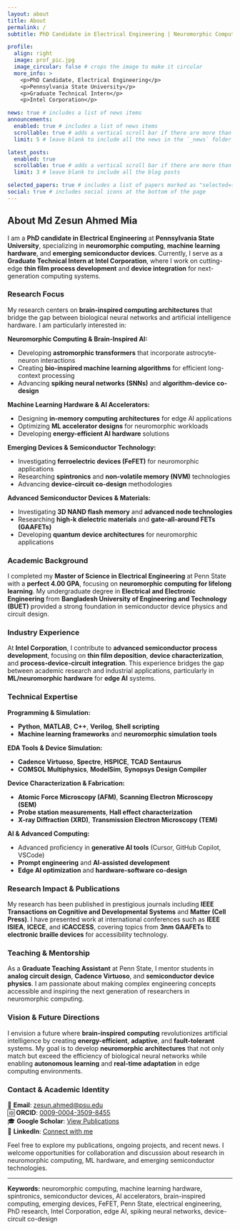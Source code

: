 ```yaml
---
layout: about
title: About
permalink: /
subtitle: PhD Candidate in Electrical Engineering | Neuromorphic Computing Researcher | Intel Graduate Technical Intern

profile:
  align: right
  image: prof_pic.jpg
  image_circular: false # crops the image to make it circular
  more_info: >
    <p>PhD Candidate, Electrical Engineering</p>
    <p>Pennsylvania State University</p>
    <p>Graduate Technical Intern</p>
    <p>Intel Corporation</p>

news: true # includes a list of news items
announcements:
  enabled: true # includes a list of news items
  scrollable: true # adds a vertical scroll bar if there are more than 3 news items
  limit: 5 # leave blank to include all the news in the `_news` folder

latest_posts:
  enabled: true
  scrollable: true # adds a vertical scroll bar if there are more than 3 blog posts items
  limit: 3 # leave blank to include all the blog posts

selected_papers: true # includes a list of papers marked as "selected={true}"
social: true # includes social icons at the bottom of the page
---
```


## About Md Zesun Ahmed Mia

I am a **PhD candidate in Electrical Engineering** at **Pennsylvania State University**, specializing in **neuromorphic computing**, **machine learning hardware**, and **emerging semiconductor devices**. Currently, I serve as a **Graduate Technical Intern at Intel Corporation**, where I work on cutting-edge **thin film process development** and **device integration** for next-generation computing systems.

### Research Focus

My research centers on **brain-inspired computing architectures** that bridge the gap between biological neural networks and artificial intelligence hardware. I am particularly interested in:

**Neuromorphic Computing & Brain-Inspired AI:**

- Developing **astromorphic transformers** that incorporate astrocyte-neuron interactions
- Creating **bio-inspired machine learning algorithms** for efficient long-context processing
- Advancing **spiking neural networks (SNNs)** and **algorithm-device co-design**

**Machine Learning Hardware & AI Accelerators:**

- Designing **in-memory computing architectures** for edge AI applications
- Optimizing **ML accelerator designs** for neuromorphic workloads
- Developing **energy-efficient AI hardware** solutions

**Emerging Devices & Semiconductor Technology:**

- Investigating **ferroelectric devices (FeFET)** for neuromorphic applications
- Researching **spintronics** and **non-volatile memory (NVM)** technologies
- Advancing **device-circuit co-design** methodologies

**Advanced Semiconductor Devices & Materials:**

- Investigating **3D NAND flash memory** and **advanced node technologies**
- Researching **high-k dielectric materials** and **gate-all-around FETs (GAAFETs)**
- Developing **quantum device architectures** for neuromorphic applications

### Academic Background

I completed my **Master of Science in Electrical Engineering** at Penn State with a **perfect 4.00 GPA**, focusing on **neuromorphic computing for lifelong learning**. My undergraduate degree in **Electrical and Electronic Engineering** from **Bangladesh University of Engineering and Technology (BUET)** provided a strong foundation in semiconductor device physics and circuit design.

### Industry Experience

At **Intel Corporation**, I contribute to **advanced semiconductor process development**, focusing on **thin film deposition**, **device characterization**, and **process-device-circuit integration**. This experience bridges the gap between academic research and industrial applications, particularly in **ML/neuromorphic hardware** for **edge AI** systems.

### Technical Expertise

**Programming & Simulation:**

- **Python**, **MATLAB**, **C++**, **Verilog**, **Shell scripting**
- **Machine learning frameworks** and **neuromorphic simulation tools**

**EDA Tools & Device Simulation:**

- **Cadence Virtuoso**, **Spectre**, **HSPICE**, **TCAD Sentaurus**
- **COMSOL Multiphysics**, **ModelSim**, **Synopsys Design Compiler**

**Device Characterization & Fabrication:**

- **Atomic Force Microscopy (AFM)**, **Scanning Electron Microscopy (SEM)**
- **Probe station measurements**, **Hall effect characterization**
- **X-ray Diffraction (XRD)**, **Transmission Electron Microscopy (TEM)**

**AI & Advanced Computing:**

- Advanced proficiency in **generative AI tools** (Cursor, GitHub Copilot, VSCode)
- **Prompt engineering** and **AI-assisted development**
- **Edge AI optimization** and **hardware-software co-design**

### Research Impact & Publications

My research has been published in prestigious journals including **IEEE Transactions on Cognitive and Developmental Systems** and **Matter (Cell Press)**. I have presented work at international conferences such as **IEEE ISIEA**, **ICECE**, and **iCACCESS**, covering topics from **3nm GAAFETs** to **electronic braille devices** for accessibility technology.

### Teaching & Mentorship

As a **Graduate Teaching Assistant** at Penn State, I mentor students in **analog circuit design**, **Cadence Virtuoso**, and **semiconductor device physics**. I am passionate about making complex engineering concepts accessible and inspiring the next generation of researchers in neuromorphic computing.

### Vision & Future Directions

I envision a future where **brain-inspired computing** revolutionizes artificial intelligence by creating **energy-efficient**, **adaptive**, and **fault-tolerant** systems. My goal is to develop **neuromorphic architectures** that not only match but exceed the efficiency of biological neural networks while enabling **autonomous learning** and **real-time adaptation** in edge computing environments.

### Contact & Academic Identity

📧 **Email**: [zesun.ahmed@psu.edu](mailto:zesun.ahmed@psu.edu)  
🆔 **ORCID**: [0009-0004-3509-8455](https://orcid.org/0009-0004-3509-8455)  
🎓 **Google Scholar**: [View Publications](https://scholar.google.com/citations?user=j-zfUj8AAAAJ&hl=en&oi=ao)  
💼 **LinkedIn**: [Connect with me](https://www.linkedin.com/in/zesun-ahmed/)

Feel free to explore my publications, ongoing projects, and recent news. I welcome opportunities for collaboration and discussion about research in neuromorphic computing, ML hardware, and emerging semiconductor technologies.

---

**Keywords:** neuromorphic computing, machine learning hardware, spintronics, semiconductor devices, AI accelerators, brain-inspired computing, emerging devices, FeFET, Penn State, electrical engineering, PhD research, Intel Corporation, edge AI, spiking neural networks, device-circuit co-design
